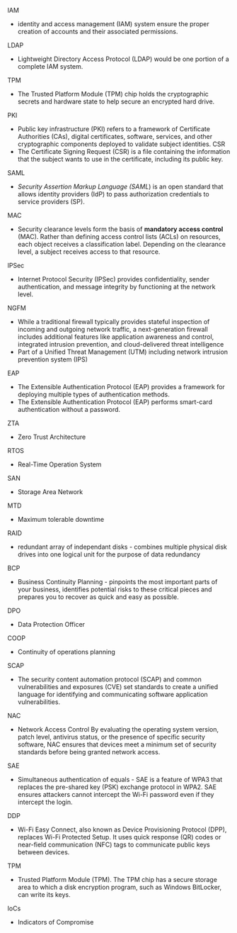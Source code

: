 IAM
- identity and access management (IAM) system ensure the proper creation of accounts and their associated permissions.

LDAP 
- Lightweight Directory Access Protocol (LDAP) would be one portion of a complete IAM system. 

TPM
- The Trusted Platform Module (TPM) chip holds the cryptographic secrets and hardware state to help secure an encrypted hard drive.

PKI
- Public key infrastructure (PKI) refers to a framework of Certificate Authorities (CAs), digital certificates, software, services, and other cryptographic components deployed to validate subject identities.
CSR
- The Certificate Signing Request (CSR) is a file containing the information that the subject wants to use in the certificate, including its public key.

SAML
- _Security Assertion Markup Language (SAML_) is an open standard that allows identity providers (IdP) to pass authorization credentials to service providers (SP).

MAC
 - Security clearance levels form the basis of **mandatory access control** (MAC). Rather than defining access control lists (ACLs) on resources, each object receives a classification label. Depending on the clearance level, a subject receives access to that resource.

IPSec
- Internet Protocol Security (IPSec) provides confidentiality, sender authentication, and message integrity by functioning at the network level.

NGFM
- While a traditional firewall typically provides stateful inspection of incoming and outgoing network traffic, a next-generation firewall includes additional features like application awareness and control, integrated intrusion prevention, and cloud-delivered threat intelligence
- Part of a Unified Threat Management (UTM) including network intrusion prevention system (IPS)

EAP
- The Extensible Authentication Protocol (EAP) provides a framework for deploying multiple types of authentication methods.
- The Extensible Authentication Protocol (EAP) performs smart-card authentication without a password.

ZTA
- Zero Trust Architecture 

RTOS
- Real-Time Operation System

SAN
- Storage Area Network

MTD
- Maximum tolerable downtime 

RAID
- redundant array of independant disks - combines multiple physical disk drives into one logical unit for the purpose of data redundancy

BCP
- Business Continuity Planning - pinpoints the most important parts of your business, identifies potential risks to these critical pieces and prepares you to recover as quick and easy as possible.

DPO
- Data Protection Officer

COOP
- Continuity of operations planning

SCAP
- The security content automation protocol (SCAP) and common vulnerabilities and exposures (CVE) set standards to create a unified language for identifying and communicating software application vulnerabilities.

NAC
- Network Access Control By evaluating the operating system version, patch level, antivirus status, or the presence of specific security software, NAC ensures that devices meet a minimum set of security standards before being granted network access.

SAE
- Simultaneous authentication of equals - SAE is a feature of WPA3 that replaces the pre-shared key (PSK) exchange protocol in WPA2. SAE ensures attackers cannot intercept the Wi-Fi password even if they intercept the login.

DDP
- Wi-Fi Easy Connect, also known as Device Provisioning Protocol (DPP), replaces Wi-Fi Protected Setup. It uses quick response (QR) codes or near-field communication (NFC) tags to communicate public keys between devices.

TPM
- Trusted Platform Module (TPM). The TPM chip has a secure storage area to which a disk encryption program, such as Windows BitLocker, can write its keys.

IoCs
- Indicators of Compromise

